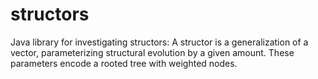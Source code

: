 # structors
Java library for investigating structors: A structor is a generalization of a vector, parameterizing structural evolution by a given amount. These parameters encode a rooted tree with weighted nodes.
